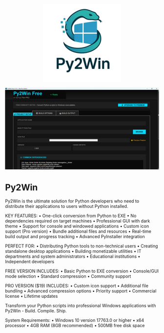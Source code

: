 <div align="center">
  <img src="https://github.com/iD01t/Py2Win/blob/main/icon.png?raw=true" alt="Py2Win"/>
</div>

![Py2Win](https://github.com/iD01t/Py2Win/blob/main/Py2Win.png?raw=true)

# Py2Win
Py2Win is the ultimate solution for Python developers who need to distribute their applications to users without Python installed.

KEY FEATURES:
• One-click conversion from Python to EXE
• No dependencies required on target machines
• Professional GUI with dark theme
• Support for console and windowed applications
• Custom icon support (Pro version)
• Bundle additional files and resources
• Real-time build output and progress tracking
• Advanced PyInstaller integration

PERFECT FOR:
• Distributing Python tools to non-technical users
• Creating standalone desktop applications
• Building monetizable utilities
• IT departments and system administrators
• Educational institutions
• Independent developers

FREE VERSION INCLUDES:
• Basic Python to EXE conversion
• Console/GUI mode selection
• Standard compression
• Community support

PRO VERSION ($19) INCLUDES:
• Custom icon support
• Additional file bundling
• Advanced compression options
• Priority support
• Commercial license
• Lifetime updates

Transform your Python scripts into professional Windows applications with Py2Win - Build. Compile. Ship.

System Requirements:
• Windows 10 version 17763.0 or higher
• x64 processor
• 4GB RAM (8GB recommended)
• 500MB free disk space
